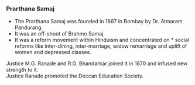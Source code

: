 
### Prarthana Samaj

* The Prarthana Samaj was founded in 1867 in Bombay by Dr. Atmaram Pandurang.
* It was an off-shoot of Brahmo Samaj.
* It was a reform movement within Hinduism and concentrated on * social reforms like inter-dining, inter-marriage, widow remarriage and uplift of women and depressed classes.

Justice M.G. Ranade and R.G. Bhandarkar joined it in 1870 and infused new strength to it.  
Justice Ranade promoted the Deccan Education Society.
